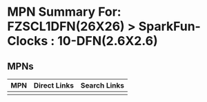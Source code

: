 



# MPN Summary For: FZSCL1DFN(26X26) > SparkFun-Clocks : 10-DFN(2.6X2.6)

## MPNs
  

|MPN|Direct Links|Search Links|
| :--- | :--- | :--- |
||||

